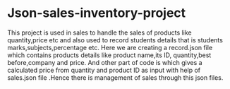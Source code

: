 # Json-sales-inventory-project
This project is used in sales to handle the sales of products like quantity,price etc and also used to record students details that is students marks,subjects,percentage etc. Here we are creating a record.json file which contains products details like product name,its ID, quantity,best before,company and price. And other part of code is which  gives a calculated price from quantity and product ID as input with help of sales.json file .Hence there is management of sales through this json files.
